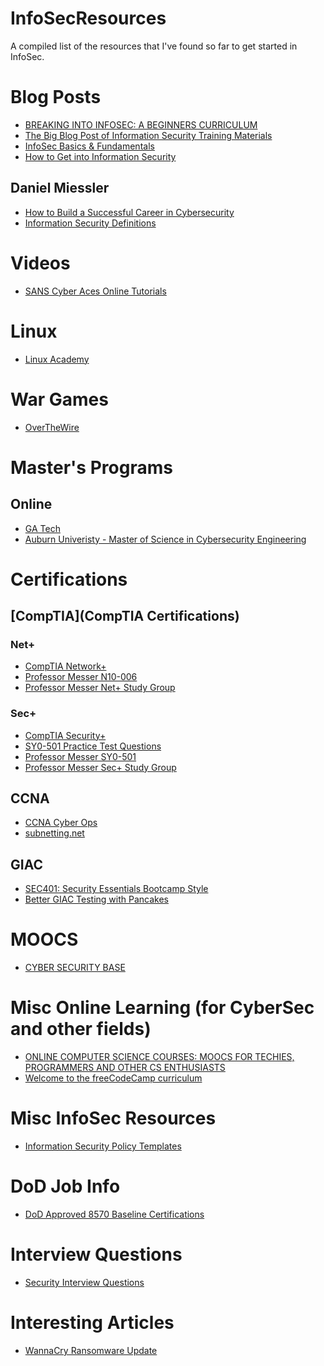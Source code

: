 # InfoSecResources
A compiled list of the resources that I've found so far to get started in InfoSec.

# Blog Posts
* [BREAKING INTO INFOSEC: A BEGINNERS CURRICULUM](https://s3ctur.wordpress.com/2017/06/19/breaking-into-infosec-a-beginners-curriculum/)
* [The Big Blog Post of Information Security Training Materials](https://medium.com/@deusexmachina667/the-big-blog-post-of-information-security-training-materials-ad9572223fcd)
* [InfoSec Basics & Fundamentals](https://www.blackhillsinfosec.com/basics-fundamentals/)
* [How to Get into Information Security](https://www.blackhillsinfosec.com/get-information-security/)

## Daniel Miessler
* [How to Build a Successful Career in Cybersecurity](https://danielmiessler.com/blog/build-successful-infosec-career/#gs.DtVCbbw)
* [Information Security Definitions](https://danielmiessler.com/study/information-security-definitions/)

# Videos
* [SANS Cyber Aces Online Tutorials](https://tutorials.cyberaces.org/tutorials)

# Linux
* [Linux Academy](https://linuxacademy.com)

# War Games
* [OverTheWire](http://overthewire.org/wargames/)

# Master's Programs
## Online
* [GA Tech](https://pe.gatech.edu/degrees/cybersecurity?section=curriculum)
* [Auburn Univeristy - Master of Science in Cybersecurity Engineering](http://www.eng.auburn.edu/program/master-of-science-cybersecurity-engineering.html)

# Certifications

## [CompTIA](CompTIA Certifications)
### Net+
* [CompTIA Network+](https://certification.comptia.org/certifications/network)
* [Professor Messer N10-006](https://www.youtube.com/playlist?list=PLG49S3nxzAnnXcPUJbwikr2xAcmKljbnQ)
* [Professor Messer Net+ Study Group](https://www.youtube.com/watch?v=FK0wgIHGVAE&list=PL6F144CF03CB2381B)

### Sec+
* [CompTIA Security+](https://certification.comptia.org/certifications/security)
* [SY0-501 Practice Test Questions](http://gcgapremium.com/sy0-501-security-practice-test-questions/)
* [Professor Messer SY0-501](https://www.youtube.com/playlist?list=PLG49S3nxzAnnVhoAaL4B6aMFDQ8_gdxAy)
* [Professor Messer Sec+ Study Group](https://www.youtube.com/watch?v=T0XCS3FKT5k&list=PLG49S3nxzAnkijp3VBQ5CPf19bK-5hmec)

## CCNA
* [CCNA Cyber Ops](https://www.cisco.com/c/en/us/training-events/training-certifications/certifications/associate/ccna-cyber-ops.html)
* [subnetting.net](https://www.subnetting.net/Subnetting.aspx?mode=practice)

## GIAC
* [SEC401: Security Essentials Bootcamp Style](https://www.sans.org/ondemand/course/security-essentials-bootcamp-style)
* [Better GIAC Testing with Pancakes](https://tisiphone.net/2015/08/18/giac-testing/amp/)

# MOOCS
* [CYBER SECURITY BASE](https://cybersecuritybase.mooc.fi)

# Misc Online Learning (for CyberSec and other fields)
* [ONLINE COMPUTER SCIENCE COURSES:
MOOCS FOR TECHIES, PROGRAMMERS AND OTHER CS ENTHUSIASTS](https://www.computerscienceonline.org/courses/)
* [Welcome to the freeCodeCamp curriculum](https://learn.freecodecamp.org)

# Misc InfoSec Resources
* [Information Security Policy Templates](https://www.sans.org/security-resources/policies)

# DoD Job Info
* [DoD Approved 8570 Baseline Certifications](https://iase.disa.mil/iawip/pages/iabaseline.aspx)

# Interview Questions
* [Security Interview Questions](https://web.archive.org/web/20110904025959/http:/www.isdpodcast.com/resources/security-interview-questions)

# Interesting Articles
* [WannaCry Ransomware Update](https://seniordba.wordpress.com/2018/09/10/wannacry-update/)

